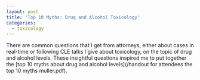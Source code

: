 ```yaml
---
layout: post
title: 'Top 10 Myths: Drug and Alcohol Toxicology'
categories:
  - toxicology
---
```



There are common questions that I get from attorneys, either about cases in real-time or following CLE talks I give about toxicology, on the topic of drug and alcohol levels. These insightful questions inspired me to put together the [top 10 myths about drug and alcohol levels](/handout for attendees the top 10 myths muller.pdf).